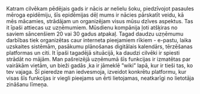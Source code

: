Katram cilvēkam pēdējais gads ir nācis ar nelielu šoku, piedzīvojot pasaules mēroga epidēmiju, šīs epidēmijas dēļ mums ir nācies pārskatīt veidu, kā mēs mācamies, strādājam un organizējam visus mūsu dzīves aspektus. Tas it īpaši attiecas uz uzņēmumiem. Mūsdienu kompānija ļoti atšķiras no saviem sāncenšiem 20 vai 30 gadus atpakaļ. Tagad daudzu uzņēmumu darbības tiek organizētas caur interneta pieejamiem rīkiem - e-pastu, laika uzskaites sistēmām, pasākumu plānošanas digitālais kalendārs, tērzēšanas platformas un citi. It īpaši tagadējā situācijā, ka daudzi cilvēki ir spiesti strādāt no mājām. Man pašreizējā uzņēmumā šīs funkcijas ir izmatētas par vairākām vietām, un bieži gadās ,ka ir jāmeklē ”wiki” lapā, kur ir tieši tas, ko tev vajaga. Šī pieredze man iedvesmoja, izveidot konkrētu platformu, kur visas šīs funkcijas ir viegli pieejams un ērti lietojamas, neatkarīgi no lietotāja zināšanu līmeņa.